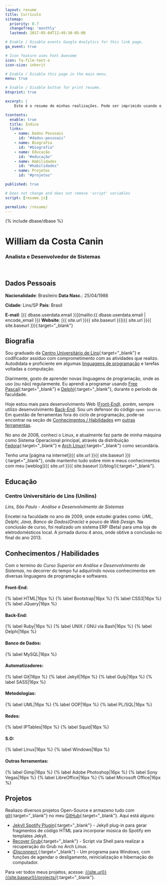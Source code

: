 ```yaml
---
layout: resume
title: Currículo
sitemap:
  priority: 0.7
  changefreq: 'monthly'
  lastmod: 2017-05-04T12:49:30-05:00

# Enable / Disable events Google Analytics for this link page.
ga_event: true

# Icon feature uses Font Awesome
icon: fa-file-text-o
icon-size: inherit

# Enable / Disable this page in the main menu.
menu: true

# Enable / Disable button for print resume.
btnprint: true

excerpt: |
    Este é o resumo de minhas realizações. Pode ser imprimido usando o atalho do navegador (Ctrl + P) ou usando o botão 'Imprimir'.

tcontents:
  enable: true
  title: Índice
  links:
    - name: Dados Pessoais
      id: "#dados-pessoais"
    - name: Biografia
      id: "#biografia"
    - name: Educação
      id: "#educação"
    - name: Habilidades
      id: "#habilidades"
    - name: Projetos
      id: "#projetos"

published: true

# Does not change and does not remove 'script' variables
script: [resume.js]

permalink: /resume/
---
```


{% include dbase/dbase %}

#  William da Costa Canin
### Analista e Desenvolvedor de Sistemas

<br>

## Dados Pessoais

**Nacionalidade**: Brasileiro
**Data Nasc.**: 25/04/1988
<!-- **Estado Civil**: Solteiro    -->
<!-- **Filhos?** Não    -->
<!-- **Fumante?** Não    -->
<!-- **Endereço**: Rua General Osório, 1149 / Apto 13 / Centro    -->
<!-- **Cidade**: Ribeirão Preto/SP    -->
<!-- **CEP**: 14010-000    -->
**Cidade**: Lins/SP
**País**: Brasil
<!-- **Fone:** (14) 99795-9006    -->
**E-mail**: [{{ dbase.userdata.email }}](mailto:{{ dbase.userdata.email | encode_email }})
**Website**: [{{ site.url }}{{ site.baseurl }}]({{ site.url }}{{ site.baseurl }}){:target="_blank"}

<!-- ## Pretensão salarial -->

<!-- A Combinar -->

## Biografia

Sou graduado da [Centro Universitário de Lins](http://www.unilins.edu.br/){:target="_blank"} e codificador assíduo com comprometimento com as atividades que realizo. Autodidata e proficiente em algumas [linguagens de programação](#habilidades) e tarefas voltadas a computação.

Diarimente, gosto de aprender novas linguagens de programação, onde as uso (ou não) regularmente. Eu aprendi a programar usando [Free Pascal](http://www.freepascal.org/){:target="_blank"} e [Delphi](https://www.embarcadero.com/products/delphi){:target="_blank"}, durante o período de faculdade.

Hoje estou mais para desenvolvimento Web ([Front-End](#front-end)), porém, sempre utilizo desenvolvimento [Back-End](#back-end).  Sou um defensor do código `open source`. Em questão de ferramentas fora do ciclo de programação, pode-se encontrar na seção de [Conhecimentos / Habilidades](#conhecimentos--habilidades) em [outras ferramentas](#outras-ferramentas).

No ano de 2008, conheci o Linux, e atualmente faz parte de minha máquina como Sistema Operacional principal, através da distribuição [Fedora](https://getfedora.org/pt_BR/){:target="_blank"} e [Arch Linux](https://www.archlinux.org/){:target="_blank"} como secundária.

Tenho uma [página na internet]({{ site.url }}{{ site.baseurl }}){:target="_blank"}, onde mantenho tudo sobre mim e meus conhecimentos com meu [weblog]({{ site.url }}{{ site.baseurl }}/blog/){:target="_blank"}.

## Educação

### Centro Universitário de Lins (Unilins)

*Lins, São Paulo - Análise e Desenvolvimento de Sistemas*

Encetei na faculdade no ano de 2009, onde estudei grades como: *UML, Delphi, Java, Banco de Dados(Oracle)* e pouco de *Web Design*. Na conclusão de curso, foi realizado um sistema ERP (Beta) para uma loja de eletrodomésticos local. A jornada durou 4 anos, onde obtive a conclusão no final do ano 2013.

## Conhecimentos / Habilidades

Com o termino do *Curso Superior em Análise e Desenvolvimento de Sistemas*, no decorrer do tempo fui adquirindo novos conhecimentos em diversas linguagens de programação e softwares.

#### **Front-End:**

{% label HTML|16px %}
{% label Bootstrap|16px %}
{% label CSS3|16px %}
{% label JQuery|16px %}

#### **Back-End:**

{% label Ruby|16px %}
{% label UNIX / GNU via Bash|16px %}
{% label Delphi|16px %}

#### **Banco de Dados:**

{% label MySQL|16px %}

#### **Automatizadores:**

{% label Git|16px %}
{% label Jekyll|16px %}
{% label Gulp|16px %}
{% label SASS|16px %}

#### **Metodologias:**

{% label UML|16px %}
{% label OOP|16px %}
{% label PL/SQL|16px %}


#### **Redes:**

{% label IPTables|16px %}
{% label Squid|16px %}

#### **S.O:**

{% label Linux|16px %}
{% label Windows|16px %}

#### **Outras ferramentas:**

{% label Gimp|16px %}
{% label Adobe Photoshop|16px %}
{% label Sony Vegas|16px %}
{% label LibreOffice|16px %}
{% label Microsoft Office|16px %}


## Projetos

Realiazo diversos projetos Open-Source e armazeno tudo com [git](https://git-scm.com/){:target="_blank"} no meu [GitHub](https://github.com/williamcanin){:target="_blank"}. Aqui está alguns:

* [Jekyll Spotify Plugin](http://williamcanin.github.io/jekyll-spotify-plugin){:target="_blank"} - Jekyll plug-in para gerar fragmentos de código HTML para incorporar música do Spotify em templates Jekyll.
* [Recover Grub](https://github.com/williamcanin/recover-grub){:target="_blank"} - Script via Shell para realizar a recuperação do Grub no Arch Linux.
* [iDisconnect ](http://williamcanin.github.io/idisconnect){:target="_blank"} - Um programa para Windows, com funções de agendar o desligamento, reinicialização e hibernação do computador.

Para ver todos meus projetos, acesse: [{{site.url}}{{site.baseurl}}/projects/]({{site.url}}{{site.baseurl}}/projects/){:target="_blank"}.

